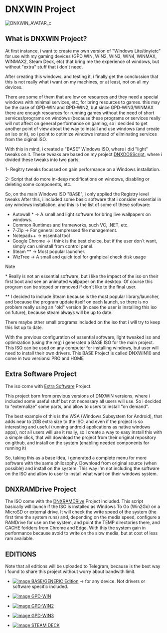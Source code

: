 # DNXWIN Project

![DNXWIN_AVATAR_c](https://github.com/Deen0X/DNXWIN/assets/3720302/3a44af6d-6a55-4b2e-85b6-9e823f769ca2)

## What is DNXWIN Project?
At first instance, i want to create my own version of "Windows Lite/tiny/etc" for use with my gaming devices (GPD WIN, WIN2, WIN3, WIN4, WINMAX, WINMAX2, Steam Deck, etc) that bring me the experience of windows, but without "extra" stuff that i don´t need.

After creating this windows, and testing it, i finally get the conclussion that this is not really what i want on my machines, or at least, not on all my devices.

There are some of them that are low on resources and they need a special windows with minimal services, etc, for bring resources to games. this may be the case of GPD-WIN and GPD-WIN2, but since GPD-WIN3/WINMAX there are enough resources for running games without the need of short services/programs on windows (because these programs or services really will not affect on general performance on gaming, so i decided to get another point of view about the way to install and use windows (and create an iso or it), so i point to optimize windows instead of eliminating services from the oiginal ISO.

With this in mind, i created a "BASE" Windows ISO, where i did "light" tweaks on it. These tweaks are based on my project [DNXDOSScript](https://github.com/Deen0X/DNXDOScript), where i divided these tweaks into two parts.

1- Regitry tweaks focussed on gain performance on a Windows installation.

2- Script that do more in-deep modifications on windows, disabling or deleting some components, etc.

So, on the main Windows ISO "BASE", i only applied the Registry level tweaks
After this, i included some basic software that i consider essential in any windows installation, and this is the list of some of these software:
- Autowall \* -> A small and light software for bring live wallpapers on windows.
- Common Runtimes and frameworks, such VC, .NET, etc.
- 7-Zip -> For general compressed file management.
- Notepad++ -> essential tool
- Google Chrome -> I think is the best choice, but if the user don´t want, simply can uninstall from control panel.
- Steam \*\* -> Most popular launcher.
- WizTree -> A small and quick tool for grahpical check disk usage

>[!NOTE]
>\* Really is not an essential software, but i like the impact of the iso on their first boot and see an animated wallpaper on the desktop. Of course this program can be stoped or removed if don´t like to the final user.
>
>\*\* I decided to include Steam because is the most popular library/launcher, and because the program update itself on each launch, so there is no problem really using an "old" version (in case the user is installing this iso on future), because steam always will be up to date.

There maybe other small programs included on the iso that i will try to keep this list up to date.

With the previous configuration of essential software, light tweaked iso and optimization (using the reg) i generated a BASE ISO for the main project. This ISO can be used on any computer for installing windows, but user will need to install their own drivers.
This BASE Project is called DNXWIN10 and come in two versions: PRO and HOME

## Extra Software Project

The iso come with [Extra Software](https://github.com/Deen0X/DNXExtraSoftware) Project.

This project born from previous versions of DNXWIN versions, where i included some useful stuff but not necessary all users will use. So i decided to "externalize" some parts, and allow to users to install "on demand".

The best example of this is the WSA (Windows Subsystem for Android), that adds near to 2GB extra size to the ISO, and even if the project is so interesting and useful (running android applications as native windows apps), not all users will use it really, so i create a way to easy install this with a simple click, that will download the project from their original repository on github, and install on the system (enabling needed components for running it)

So, taking this as a base idea, i generated a complete menu for more software with the same philosophy. Download from original source (when possible) and install on the system. This way i'm not including the software on the ISO and allow to user to install what want on their windows system.

## DNXRAMDrive Project

The ISO come with the [DNXRAMDRive](https://github.com/Deen0X/DNXRamDrive) Project included. This script basically will launch if the ISO is installed as Windows To Go (Win2Go) on a MicroSD or external drive. It will check the write speed of the system (the first time the system runs) and, depending on the media speed, configure a RAMDrive for use on the system, and point the TEMP directories there, and CACHE forlders from Chrome and Edge. With this the system gain in performance because avoid to write on the slow media, but at cost of less ram available.


## EDITIONS
Note that all editions will be uploaded to Telegram, because is the best way i found to share this project without worry about bandwith limit.

* [![image](https://github.com/Deen0X/DNXWIN/assets/3720302/483cac8c-1831-4744-87fe-d44ea81dc7b8) BASE/GENERIC Edition](https://github.com/Deen0X/DNXWIN/tree/main/BASE_GEN_EDITION) -> for any device. Not drivers or software specific included.

* [![image](https://github.com/Deen0X/DNXWIN/assets/3720302/38e0d5c1-91ec-4fb8-b291-75380dc523eb) GPD-WIN](https://github.com/Deen0X/DNXWIN/tree/main/GPDWIN)

* [![image](https://github.com/Deen0X/DNXWIN/assets/3720302/c295a2ee-4f85-4923-9e28-0f4252460baa) GPD-WIN2](https://github.com/Deen0X/DNXWIN/tree/main/GPDWIN2)

* [![image](https://github.com/Deen0X/DNXWIN/assets/3720302/336ad51a-0595-4d9a-be44-0aa305af0d53) GPD-WIN3](https://github.com/Deen0X/DNXWIN/tree/main/GPDWIN3)

* [![image](https://github.com/Deen0X/DNXWIN/assets/3720302/385ed081-feee-497f-ab5a-cea44dfdc4e3) STEAM DECK](https://github.com/Deen0X/DNXWIN/tree/main/STEAMDECK)

